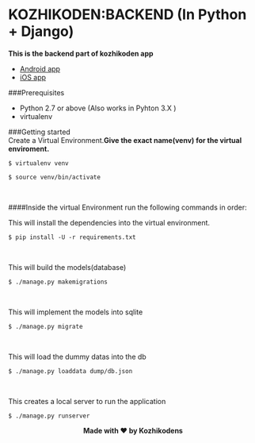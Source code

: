 # KOZHIKODEN:BACKEND (In Python + Django)
**This is the backend part of kozhikoden app**<br>

* [Android app](https://github.com/alenthomas/kozhikoden-react-native)
* [iOS app](https://github.com/liginv/kozhikoden-ios)

###Prerequisites<br>
* Python 2.7 or above (Also works in Pyhton 3.X )
* virtualenv

###Getting started<br>
Create a Virtual Environment.**Give the exact name(venv) for the virtual enviroment.**<br>
<pre><code>$ virtualenv venv</code></pre>


<pre><code>$ source venv/bin/activate</code></pre><br>

####Inside the virtual Environment run the following commands in order:<br>

This will install the dependencies into the virtual environment.
<pre><code>$ pip install -U -r requirements.txt</code></pre><br>
This will build the models(database)
<pre><code>$ ./manage.py makemigrations</code></pre><br>
This will implement the models into sqlite
<pre><code>$ ./manage.py migrate</code></pre><br>
This will load the dummy datas into the db
<pre><code>$ ./manage.py loaddata dump/db.json</code></pre><br>
This creates  a local server to run the application
<pre><code>$ ./manage.py runserver</code></pre>

<p align="center">
  <b>Made with ♥ by Kozhikodens</b><br>
</p>
